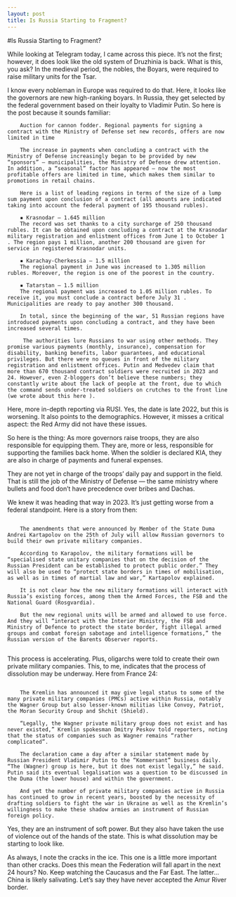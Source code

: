 ```yaml
---
layout: post
title: Is Russia Starting to Fragment?
---
```


#Is Russia Starting to Fragment?

While looking at Telegram today, I came across this piece. It’s not the first; however, it does look like the old system of Druzhinia is back. What is this, you ask? In the medieval period, the nobles, the Boyars, were required to raise military units for the Tsar.

I know every nobleman in Europe was required to do that. Here, it looks like the governors are new high-ranking boyars. In Russia, they get selected by the federal government based on their loyalty to Vladimir Putin. So here is the post because it sounds familiar:

```
    Auction for cannon fodder. Regional payments for signing a contract with the Ministry of Defense set new records, offers are now limited in time

    The increase in payments when concluding a contract with the Ministry of Defense increasingly began to be provided by new “sponsors” — municipalities, the Ministry of Defense drew attention. In addition, a “seasonal” factor has appeared — now the most profitable offers are limited in time, which makes them similar to promotions in retail chains.

    Here is a list of leading regions in terms of the size of a lump sum payment upon conclusion of a contract (all amounts are indicated taking into account the federal payment of 195 thousand rubles).

    ▪️ Krasnodar — 1.645 million
    The record was set thanks to a city surcharge of 250 thousand rubles. It can be obtained upon concluding a contract at the Krasnodar military registration and enlistment offices from June 1 to October 1 . The region pays 1 million, another 200 thousand are given for service in registered Krasnodar units.

    ▪️ Karachay-Cherkessia — 1.5 million
    The regional payment in June was increased to 1.305 million rubles. Moreover, the region is one of the poorest in the country.

    ▪️ Tatarstan — 1.5 million
    The regional payment was increased to 1.05 million rubles. To receive it, you must conclude a contract before July 31 . Municipalities are ready to pay another 300 thousand.

    In total, since the beginning of the war, 51 Russian regions have introduced payments upon concluding a contract, and they have been increased several times.

    ️ The authorities lure Russians to war using other methods. They promise various payments (monthly, insurance), compensation for disability, banking benefits, labor guarantees, and educational privileges. But there were no queues in front of the military registration and enlistment offices. Putin and Medvedev claim that more than 670 thousand contract soldiers were recruited in 2023 and 24. However, even Z-bloggers don’t believe these numbers; they constantly write about the lack of people at the front, due to which the command sends under-treated soldiers on crutches to the front line (we wrote about this here ).
```

Here, more in-depth reporting via RUSI. Yes, the date is late 2022, but this is worsening. It also points to the demographics. However, it misses a critical aspect: the Red Army did not have these issues.

So here is the thing: As more governors raise troops, they are also responsible for equipping them. They are, more or less, responsible for supporting the families back home. When the soldier is declared KIA, they are also in charge of payments and funeral expenses.

They are not yet in charge of the troops’ daily pay and support in the field. That is still the job of the Ministry of Defense — the same ministry where bullets and food don’t have precedence over bribes and Dachas.

We knew it was heading that way in 2023. It’s just getting worse from a federal standpoint. Here is a story from then:

```

    The amendments that were announced by Member of the State Duma Andrei Kartapolov on the 25th of July will allow Russian governors to build their own private military companies.

    According to Karapolov, the military formations will be “specialised state unitary companies that on the decision of the Russian President can be established to protect public order.” They will also be used to “protect state borders in times of mobilisation, as well as in times of martial law and war,” Kartapolov explained.

    It is not clear how the new military formations will interact with Russia’s existing forces, among them the Armed Forces, the FSB and the National Guard (Rosgvardia).

    But the new regional units will be armed and allowed to use force. And they will “interact with the Interior Ministry, the FSB and Ministry of Defence to protect the state border, fight illegal armed groups and combat foreign sabotage and intelligence formations,” the Russian version of the Barents Observer reports.
	
```


This process is accelerating. Plus, oligarchs were told to create their own private military companies. This, to me, indicates that the process of dissolution may be underway. Here from France 24:

```

    The Kremlin has announced it may give legal status to some of the many private military companies (PMCs) active within Russia, notably the Wagner Group but also lesser-known militias like Convoy, Patriot, the Moran Security Group and Shchit (Shield).

    “Legally, the Wagner private military group does not exist and has never existed,” Kremlin spokesman Dmitry Peskov told reporters, noting that the status of companies such as Wagner remains “rather complicated”.

    The declaration came a day after a similar statement made by Russian President Vladimir Putin to the “Kommersant” business daily. “The (Wagner) group is here, but it does not exist legally,” he said. Putin said its eventual legalisation was a question to be discussed in the Duma (the lower house) and within the government.

    And yet the number of private military companies active in Russia has continued to grow in recent years, boosted by the necessity of drafting soldiers to fight the war in Ukraine as well as the Kremlin’s willingness to make these shadow armies an instrument of Russian foreign policy.
```


Yes, they are an instrument of soft power. But they also have taken the use of violence out of the hands of the state. This is what dissolution may be starting to look like.

As always, I note the cracks in the ice. This one is a little more important than other cracks. Does this mean the Federation will fall apart in the next 24 hours? No. Keep watching the Caucasus and the Far East. The latter…China is likely salivating. Let’s say they have never accepted the Amur River border.
	
